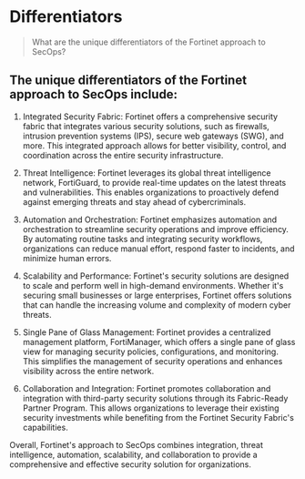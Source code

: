 # Differentiators

> What are the unique differentiators of the Fortinet approach to SecOps?

## The unique differentiators of the Fortinet approach to SecOps include:

1. Integrated Security Fabric: Fortinet offers a comprehensive security fabric that integrates various security solutions, such as firewalls, intrusion prevention systems (IPS), secure web gateways (SWG), and more. This integrated approach allows for better visibility, control, and coordination across the entire security infrastructure.

2. Threat Intelligence: Fortinet leverages its global threat intelligence network, FortiGuard, to provide real-time updates on the latest threats and vulnerabilities. This enables organizations to proactively defend against emerging threats and stay ahead of cybercriminals.

3. Automation and Orchestration: Fortinet emphasizes automation and orchestration to streamline security operations and improve efficiency. By automating routine tasks and integrating security workflows, organizations can reduce manual effort, respond faster to incidents, and minimize human errors.

4. Scalability and Performance: Fortinet's security solutions are designed to scale and perform well in high-demand environments. Whether it's securing small businesses or large enterprises, Fortinet offers solutions that can handle the increasing volume and complexity of modern cyber threats.

5. Single Pane of Glass Management: Fortinet provides a centralized management platform, FortiManager, which offers a single pane of glass view for managing security policies, configurations, and monitoring. This simplifies the management of security operations and enhances visibility across the entire network.

6. Collaboration and Integration: Fortinet promotes collaboration and integration with third-party security solutions through its Fabric-Ready Partner Program. This allows organizations to leverage their existing security investments while benefiting from the Fortinet Security Fabric's capabilities.

Overall, Fortinet's approach to SecOps combines integration, threat intelligence, automation, scalability, and collaboration to provide a comprehensive and effective security solution for organizations.
